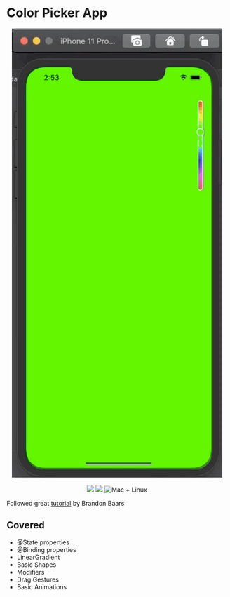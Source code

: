 # Color Picker App
<p align="center">
    <img src="Screenshot.gif" width="480" max-width="90%" alt="ColorPicker App" />
</p>
<p align="center">
    <img src="https://img.shields.io/badge/Swift-5.2-orange.svg" />
    <img src="https://img.shields.io/badge/xcode-11.4-brightgreen.svg" />
    <img src="https://img.shields.io/badge/platforms-mac+linux-brightgreen.svg?style=flat" alt="Mac + Linux" />
</p>

Followed great [tutorial](https://levelup.gitconnected.com/swiftui-create-a-custom-gradient-color-picker-like-snapchats-bcf508e69380) by Brandon Baars

## Covered
* @State properties
* @Binding properties
* LinearGradient
* Basic Shapes
* Modifiers
* Drag Gestures
* Basic Animations 
